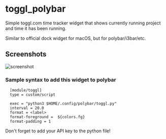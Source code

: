 # toggl_polybar
Simple toggl.com time tracker widget that shows currently running project and time it has been running.

Similar to official dock widget for macOS, but for polybar/i3bar/etc.


## Screenshots
![screenshot](https://github.com/maksmeshkov/toggl_polybar/blob/master/screenshot.png "This is how it looks")


### Sample syntax to add this widget to polybar

```
  [module/toggl]
  type = custom/script
  
  exec = "python3 $HOME/.config/polybar/toggl.py"
  interval = 20.0
  format = <label>
  format-foreground =  ${colors.fg}
  format-padding = 1
```

 Don't forget to add your API key to the python file!
